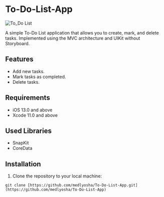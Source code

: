 # To-Do-List-App
![To_Do List](https://github.com/medlyosha/To-Do-List-App/assets/118524698/51fb8ccc-4213-4885-8ee4-3e93a74b4a1c)

A simple To-Do List application that allows you to create, mark, and delete tasks. Implemented using the MVC architecture and UIKit without Storyboard.

## Features

- Add new tasks.
- Mark tasks as completed.
- Delete tasks.

## Requirements

- iOS 13.0 and above
- Xcode 11.0 and above

## Used Libraries

- SnapKit
- CoreData
  
## Installation

1. Clone the repository to your local machine:

```shell
git clone [https://github.com/medlyosha/To-Do-List-App.git](https://github.com/medlyosha/To-Do-List-App)
